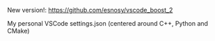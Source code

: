 New version!: https://github.com/esnosy/vscode_boost_2

My personal VSCode settings.json (centered around C++, Python and CMake)
